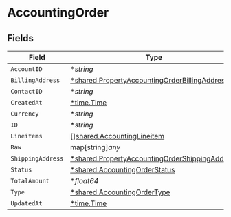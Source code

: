 # AccountingOrder


## Fields

| Field                                                                                                                  | Type                                                                                                                   | Required                                                                                                               | Description                                                                                                            |
| ---------------------------------------------------------------------------------------------------------------------- | ---------------------------------------------------------------------------------------------------------------------- | ---------------------------------------------------------------------------------------------------------------------- | ---------------------------------------------------------------------------------------------------------------------- |
| `AccountID`                                                                                                            | **string*                                                                                                              | :heavy_minus_sign:                                                                                                     | N/A                                                                                                                    |
| `BillingAddress`                                                                                                       | [*shared.PropertyAccountingOrderBillingAddress](../../../pkg/models/shared/propertyaccountingorderbillingaddress.md)   | :heavy_minus_sign:                                                                                                     | N/A                                                                                                                    |
| `ContactID`                                                                                                            | **string*                                                                                                              | :heavy_minus_sign:                                                                                                     | N/A                                                                                                                    |
| `CreatedAt`                                                                                                            | [*time.Time](https://pkg.go.dev/time#Time)                                                                             | :heavy_minus_sign:                                                                                                     | N/A                                                                                                                    |
| `Currency`                                                                                                             | **string*                                                                                                              | :heavy_minus_sign:                                                                                                     | N/A                                                                                                                    |
| `ID`                                                                                                                   | **string*                                                                                                              | :heavy_minus_sign:                                                                                                     | N/A                                                                                                                    |
| `Lineitems`                                                                                                            | [][shared.AccountingLineitem](../../../pkg/models/shared/accountinglineitem.md)                                        | :heavy_minus_sign:                                                                                                     | N/A                                                                                                                    |
| `Raw`                                                                                                                  | map[string]*any*                                                                                                       | :heavy_minus_sign:                                                                                                     | N/A                                                                                                                    |
| `ShippingAddress`                                                                                                      | [*shared.PropertyAccountingOrderShippingAddress](../../../pkg/models/shared/propertyaccountingordershippingaddress.md) | :heavy_minus_sign:                                                                                                     | N/A                                                                                                                    |
| `Status`                                                                                                               | [*shared.AccountingOrderStatus](../../../pkg/models/shared/accountingorderstatus.md)                                   | :heavy_minus_sign:                                                                                                     | N/A                                                                                                                    |
| `TotalAmount`                                                                                                          | **float64*                                                                                                             | :heavy_minus_sign:                                                                                                     | N/A                                                                                                                    |
| `Type`                                                                                                                 | [*shared.AccountingOrderType](../../../pkg/models/shared/accountingordertype.md)                                       | :heavy_minus_sign:                                                                                                     | N/A                                                                                                                    |
| `UpdatedAt`                                                                                                            | [*time.Time](https://pkg.go.dev/time#Time)                                                                             | :heavy_minus_sign:                                                                                                     | N/A                                                                                                                    |